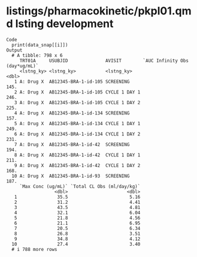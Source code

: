 # listings/pharmacokinetic/pkpl01.qmd lsting development

    Code
      print(data_snap[[i]])
    Output
      # A tibble: 798 x 6
         TRT01A     USUBJID              AVISIT        `AUC Infinity Obs (day*ug/mL)`
         <lstng_ky> <lstng_ky>           <lstng_ky>                             <dbl>
       1 A: Drug X  AB12345-BRA-1-id-105 SCREENING                               145.
       2 A: Drug X  AB12345-BRA-1-id-105 CYCLE 1 DAY 1                           246.
       3 A: Drug X  AB12345-BRA-1-id-105 CYCLE 1 DAY 2                           225.
       4 A: Drug X  AB12345-BRA-1-id-134 SCREENING                               157.
       5 A: Drug X  AB12345-BRA-1-id-134 CYCLE 1 DAY 1                           249.
       6 A: Drug X  AB12345-BRA-1-id-134 CYCLE 1 DAY 2                           231.
       7 A: Drug X  AB12345-BRA-1-id-42  SCREENING                               194.
       8 A: Drug X  AB12345-BRA-1-id-42  CYCLE 1 DAY 1                           211.
       9 A: Drug X  AB12345-BRA-1-id-42  CYCLE 1 DAY 2                           168.
      10 A: Drug X  AB12345-BRA-1-id-93  SCREENING                               187.
         `Max Conc (ug/mL)` `Total CL Obs (ml/day/kg)`
                      <dbl>                      <dbl>
       1               35.5                       5.16
       2               31.2                       4.41
       3               43.5                       4.81
       4               32.1                       6.04
       5               21.8                       4.56
       6               21.1                       6.95
       7               20.5                       6.34
       8               26.8                       3.51
       9               34.8                       4.12
      10               27.4                       3.40
      # i 788 more rows

